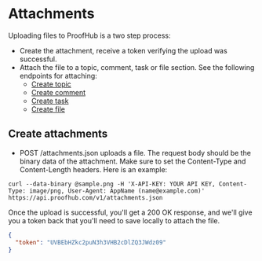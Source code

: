 Attachments
====================

Uploading files to ProofHub is a two step process:

* Create the attachment, receive a token verifying the upload was successful.
* Attach the file to a topic, comment, task or file section. See the following endpoints for attaching:
	* [Create topic](https://github.com/sdplabs/proofhub-api/blob/master/sections/topics.md#create-topic)
	* [Create comment](https://github.com/sdplabs/proofhub-api/blob/master/sections/comments.md#create-comment)
	* [Create task](https://github.com/sdplabs/proofhub-api/blob/master/sections/tasks.md#create-task)
	* [Create file](https://github.com/sdplabs/proofhub-api/blob/master/sections/files.md#create-file)


Create attachments
----------------

* POST /attachments.json uploads a file. The request body should be the binary data of the attachment. Make sure to set the Content-Type and Content-Length headers. Here is an example:

`curl --data-binary @sample.png -H 'X-API-KEY: YOUR API KEY, Content-Type: image/png, User-Agent: AppName (name@example.com)' https://api.proofhub.com/v1/attachments.json`

Once the upload is successful, you'll get a 200 OK response, and we'll give you a token back that you'll need to save locally to attach the file.

```json
{
  "token": "UVBEbHZkc2puN3h3VHB2cDlZQ3JWdz09"
}
```

